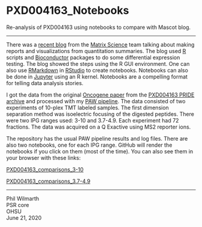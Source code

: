 # PXD004163_Notebooks
Re-analysis of PXD004163 using notebooks to compare with Mascot blog.

---

There was a [recent blog](https://www.matrixscience.com/blog/using-the-quantitation-summary-to-create-reports-and-charts.html) from the [Matrix Science](http://www.matrixscience.com/) team talking about making reports and visualizations from quantitation summaries. The blog used [R](https://www.r-project.org/) scripts and [Bioconductor](http://www.bioconductor.org/) packages to do some differential expression testing. The blog showed the steps using the R GUI environment. One can also use [RMarkdown](https://rmarkdown.rstudio.com/) in [RStudio](https://rstudio.com/) to create notebooks. Notebooks can also be done in [Jupyter](https://jupyter.org/) using an R kernel. Notebooks are a compelling format for telling data analysis stories.

I got the data from the original [Oncogene paper](https://www.nature.com/articles/onc2016242) from the [PXD004163 PRIDE archive](https://www.ebi.ac.uk/pride/archive/projects/PXD004163) and processed with my [PAW pipeline](https://github.com/pwilmart/PAW_pipeline). The data consisted of two experiments of 10-plex TMT labeled samples. The first dimension separation method was isoelectric focusing of the digested peptides. There were two IPG ranges used: 3-10 and 3.7-4.9. Each experiment had 72 fractions. The data was acquired on a Q Exactive using MS2 reporter ions.

The repository has the usual PAW pipeline results and log files. There are also two notebooks, one for each IPG range. GitHub will render the notebooks if you click on them (most of the time). You can also see them in your browser with these links:

[PXD004163_comparisons_3-10](https://pwilmart.github.io/PXD004163_Notebooks/PXD004163_comparisons_3-10.html)

[PXD004163_comparisons_3.7-4.9](https://pwilmart.github.io/PXD004163_Notebooks/PXD004163_comparisons_3.7-4.9.html)

---

Phil Wilmarth <br />
PSR core <br />
OHSU <br />
June 21, 2020
